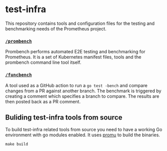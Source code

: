 # test-infra
This repository contains tools and configuration files for the testing and benchmarking needs of the Prometheus project.


### [`/prombench`](/prombench)
Prombench performs automated E2E testing and benchmarking for Prometheus. It is a set of Kubernetes manifest files, tools and the prombench command line tool itself.

### [`/funcbench`](/funcbench)
A tool used as a GitHub action to run a `go test -bench` and compare changes from a PR against another branch. The benchmark is triggered by creating a comment which specifies a branch to compare. The results are then posted back as a PR comment.

## Buliding test-infra tools from source
To build test-infra related tools from source you need to have a working Go environment with go modules enabled. It uses [promu](https://github.com/prometheus/promu) to build the binaries.
```
make build
```